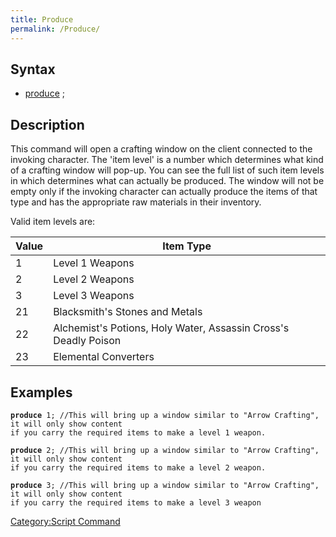 ```yaml
---
title: Produce
permalink: /Produce/
---
```


Syntax
------

-   [produce](/produce "wikilink") <item level>;

Description
-----------

This command will open a crafting window on the client connected to the invoking character. The 'item level' is a number which determines what kind of a crafting window will pop-up. You can see the full list of such item levels in which determines what can actually be produced. The window will not be empty only if the invoking character can actually produce the items of that type and has the appropriate raw materials in their inventory.

Valid item levels are:

| Value | Item Type                                                       |
|-------|-----------------------------------------------------------------|
| 1     | Level 1 Weapons                                                 |
| 2     | Level 2 Weapons                                                 |
| 3     | Level 3 Weapons                                                 |
| 21    | Blacksmith's Stones and Metals                                  |
| 22    | Alchemist's Potions, Holy Water, Assassin Cross's Deadly Poison |
| 23    | Elemental Converters                                            |

Examples
--------

**`produce`**` 1; //This will bring up a window similar to "Arrow Crafting", it will only show content `
`if you carry the required items to make a level 1 weapon.`

**`produce`**` 2; //This will bring up a window similar to "Arrow Crafting", it will only show content `
`if you carry the required items to make a level 2 weapon.`

**`produce`**` 3; //This will bring up a window similar to "Arrow Crafting", it will only show content `
`if you carry the required items to make a level 3 weapon`

[Category:Script Command](/Category:Script_Command "wikilink")